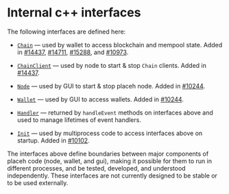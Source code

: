 # Internal c++ interfaces

The following interfaces are defined here:

* [`Chain`](chain.h) — used by wallet to access blockchain and mempool state. Added in [#14437](https://github.com/placeh/placeh/pull/14437), [#14711](https://github.com/placeh/placeh/pull/14711), [#15288](https://github.com/placeh/placeh/pull/15288), and [#10973](https://github.com/placeh/placeh/pull/10973).

* [`ChainClient`](chain.h) — used by node to start & stop `Chain` clients. Added in [#14437](https://github.com/placeh/placeh/pull/14437).

* [`Node`](node.h) — used by GUI to start & stop placeh node. Added in [#10244](https://github.com/placeh/placeh/pull/10244).

* [`Wallet`](wallet.h) — used by GUI to access wallets. Added in [#10244](https://github.com/placeh/placeh/pull/10244).

* [`Handler`](handler.h) — returned by `handleEvent` methods on interfaces above and used to manage lifetimes of event handlers.

* [`Init`](init.h) — used by multiprocess code to access interfaces above on startup. Added in [#10102](https://github.com/placeh/placeh/pull/10102).

The interfaces above define boundaries between major components of placeh code (node, wallet, and gui), making it possible for them to run in different processes, and be tested, developed, and understood independently. These interfaces are not currently designed to be stable or to be used externally.
